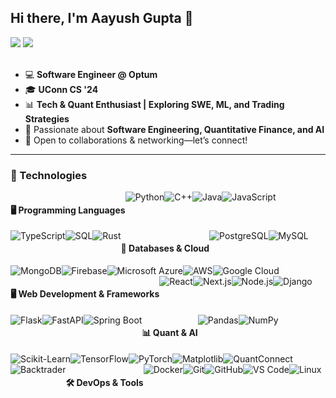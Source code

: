 ## Hi there, I'm Aayush Gupta 👋
[![](https://img.shields.io/badge/LinkedIn-%230077B5.svg?&style=for-the-badge&logo=linkedin&logoColor=white)](https://www.linkedin.com/in/aayush-gupta-2a4a69213/)
[![](https://img.shields.io/badge/Gmail-D14836?style=for-the-badge&logo=gmail&logoColor=white)](mailto:AayushGuptap15@gmail.com)  
<br>
- 💻 **Software Engineer @ Optum**  
- 🎓 **UConn CS '24**  
- 📊 **Tech & Quant Enthusiast | Exploring SWE, ML, and Trading Strategies**  
- 🚀 Passionate about **Software Engineering, Quantitative Finance, and AI**  
- 🤝 Open to collaborations & networking—let’s connect!  
---
### 📱 Technologies  
<div style="display:flex; flex-wrap:wrap">
  
#### **🖥️ Programming Languages**
<img alt="Python" src="https://img.shields.io/badge/Python-FFD43B?style=for-the-badge&logo=python&logoColor=blue">
<img alt="C++" src="https://img.shields.io/badge/C++-00599C?style=for-the-badge&logo=cplusplus&logoColor=white">
<img alt="Java" src="https://img.shields.io/badge/Java-ED8B00?style=for-the-badge&logo=java&logoColor=white">
<img alt="JavaScript" src="https://img.shields.io/badge/JavaScript-323330?style=for-the-badge&logo=javascript&logoColor=F7DF1E">
<img alt="TypeScript" src="https://img.shields.io/badge/TypeScript-007ACC?style=for-the-badge&logo=typescript&logoColor=white">
<img alt="SQL" src="https://img.shields.io/badge/SQL-4479A1?style=for-the-badge&logo=postgresql&logoColor=white">
<img alt="Rust" src="https://img.shields.io/badge/Rust-000000?style=for-the-badge&logo=rust&logoColor=white">

#### **💾 Databases & Cloud**
<img alt="PostgreSQL" src="https://img.shields.io/badge/PostgreSQL-336791?style=for-the-badge&logo=postgresql&logoColor=white">
<img alt="MySQL" src="https://img.shields.io/badge/MySQL-4479A1?style=for-the-badge&logo=mysql&logoColor=white">
<img alt="MongoDB" src="https://img.shields.io/badge/MongoDB-4EA94B?style=for-the-badge&logo=mongodb&logoColor=white">
<img alt="Firebase" src="https://img.shields.io/badge/firebase-ffca28?style=for-the-badge&logo=firebase&logoColor=black">
<img alt="Microsoft Azure" src="https://img.shields.io/badge/Azure-0089D6?style=for-the-badge&logo=microsoft-azure&logoColor=white">
<img alt="AWS" src="https://img.shields.io/badge/AWS-232F3E?style=for-the-badge&logo=amazon-aws&logoColor=white">
<img alt="Google Cloud" src="https://img.shields.io/badge/Google%20Cloud-4285F4?style=for-the-badge&logo=google-cloud&logoColor=white">

#### **🖥️ Web Development & Frameworks**
<img alt="React" src="https://img.shields.io/badge/React-20232A?style=for-the-badge&logo=react&logoColor=61DAFB">
<img alt="Next.js" src="https://img.shields.io/badge/Next.js-000000?style=for-the-badge&logo=nextdotjs&logoColor=white">
<img alt="Node.js" src="https://img.shields.io/badge/Node.js-43853D?style=for-the-badge&logo=node.js&logoColor=white">
<img alt="Django" src="https://img.shields.io/badge/Django-092E20?style=for-the-badge&logo=django&logoColor=white">
<img alt="Flask" src="https://img.shields.io/badge/Flask-000000?style=for-the-badge&logo=flask&logoColor=white">
<img alt="FastAPI" src="https://img.shields.io/badge/FastAPI-009688?style=for-the-badge&logo=fastapi&logoColor=white">
<img alt="Spring Boot" src="https://img.shields.io/badge/Spring_Boot-6DB33F?style=for-the-badge&logo=spring-boot&logoColor=white">

#### **📊 Quant & AI**
<img alt="Pandas" src="https://img.shields.io/badge/Pandas-150458?style=for-the-badge&logo=pandas&logoColor=white">
<img alt="NumPy" src="https://img.shields.io/badge/NumPy-013243?style=for-the-badge&logo=numpy&logoColor=white">
<img alt="Scikit-Learn" src="https://img.shields.io/badge/Scikit--Learn-F7931E?style=for-the-badge&logo=scikit-learn&logoColor=white">
<img alt="TensorFlow" src="https://img.shields.io/badge/TensorFlow-FF6F00?style=for-the-badge&logo=tensorflow&logoColor=white">
<img alt="PyTorch" src="https://img.shields.io/badge/PyTorch-EE4C2C?style=for-the-badge&logo=pytorch&logoColor=white">
<img alt="Matplotlib" src="https://img.shields.io/badge/Matplotlib-11557C?style=for-the-badge&logo=matplotlib&logoColor=white">
<img alt="QuantConnect" src="https://img.shields.io/badge/QuantConnect-0078D7?style=for-the-badge&logo=quantconnect&logoColor=white">
<img alt="Backtrader" src="https://img.shields.io/badge/Backtrader-323330?style=for-the-badge&logo=python&logoColor=white">

#### **🛠 DevOps & Tools**
<img alt="Docker" src="https://img.shields.io/badge/Docker-2496ED?style=for-the-badge&logo=docker&logoColor=white">
<img alt="Git" src="https://img.shields.io/badge/GIT-E44C30?style=for-the-badge&logo=git&logoColor=white">
<img alt="GitHub" src="https://img.shields.io/badge/GitHub-100000?style=for-the-badge&logo=github&logoColor=white">
<img alt="VS Code" src="https://img.shields.io/badge/VSCode-0078D4?style=for-the-badge&logo=visual%20studio%20code&logoColor=white">
<img alt="Linux" src="https://img.shields.io/badge/Linux-FCC624?style=for-the-badge&logo=linux&logoColor=black">

</div>

